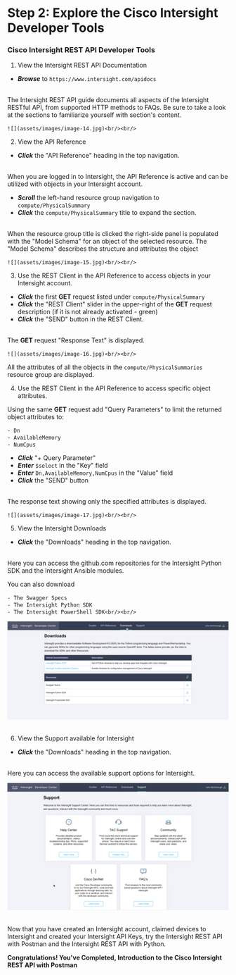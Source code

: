 # Step 2: Explore the Cisco Intersight Developer Tools

### Cisco Intersight REST API Developer Tools

1. View the Intersight REST API Documentation

  - ***Browse*** to `https://www.intersight.com/apidocs`<br/><br/>

  The Intersight REST API guide documents all aspects of the Intersight RESTful API, from supported HTTP methods to FAQs. Be sure to take a look at the sections to familiarize yourself with section's content.

    ![](assets/images/image-14.jpg)<br/><br/>

2. View the API Reference

  - ***Click*** the "API Reference" heading in the top navigation.<br/><br/>

  When you are logged in to Intersight, the API Reference is active and can be utilized with objects in your Intersight account.

  - ***Scroll*** the left-hand resource group navigation to `compute/PhysicalSummary`
  - ***Click*** the `compute/PhysicalSummary` title to expand the section.<br/><br/>

  When the resource group title is clicked the right-side panel is populated with the "Model Schema" for an object of the selected resource. The "Model Schema" describes the structure and attributes the object

    ![](assets/images/image-15.jpg)<br/><br/>

3. Use the REST Client in the API Reference to access objects in your Intersight account.

  - ***Click*** the first **GET** request listed under `compute/PhysicalSummary`
  - ***Click*** the "REST Client" slider in the upper-right of the **GET** request description (if it is not already activated - green)
  - ***Click*** the "SEND" button in the REST Client.<br/><br/>

  The **GET** request "Response Text" is displayed.

    ![](assets/images/image-16.jpg)<br/><br/>

  All the attributes of all the objects in the `compute/PhysicalSummaries` resource group are displayed.

4. Use the REST Client in the API Reference to access specific object attributes.

  Using the same **GET** request add "Query Parameters" to limit the returned object attributes to:

    - Dn
    - AvailableMemory
    - NumCpus

  - ***Click*** "+ Query Parameter"
  - ***Enter*** `$select` in the "Key" field
  - ***Enter*** `Dn,AvailableMemory,NumCpus` in the "Value" field
  - ***Click*** the "SEND" button<br/><br/>

  The response text showing only the specified attributes is displayed.

    ![](assets/images/image-17.jpg)<br/><br/>

5. View the Intersight Downloads

  - ***Click*** the "Downloads" heading in the top navigation.<br/><br>

  Here you can access the github.com repositories for the Intersight Python SDK and the Intersight Ansible modules.

  You can also download

    - The Swagger Specs
    - The Intersight Python SDK
    - The Intersight PowerShell SDK<br/><br/>

  ![](assets/images/image-18.jpg)<br/><br/>

6. View the Support available for Intersight

  - ***Click*** the "Downloads" heading in the top navigation.<br/><br>

  Here you can access the available support options for Intersight.

  ![](assets/images/image-19.jpg)<br/><br/>

Now that you have created an Intersight account, claimed devices to Intersight and created your Intersight API Keys, try the Intersight REST API with Postman and the Intersight REST API with Python.

**Congratulations! You've Completed, Introduction to the Cisco Intersight REST API with Postman**
